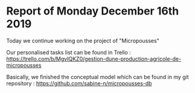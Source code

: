 # Report of Monday December 16th 2019

Today we continue working on the project of "Micropousses"

Our personalised tasks list can be found in Trello : https://trello.com/b/MgvIQKZ0/gestion-dune-production-agricole-de-micropousses

Basically, we finished the conceptual model which can be found in my git repository : https://github.com/sabine-n/micropousses-db



